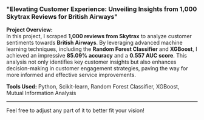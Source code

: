 ### **"Elevating Customer Experience: Unveiling Insights from 1,000 Skytrax Reviews for British Airways"**

**Project Overview:**  
In this project, I scraped **1,000 reviews from Skytrax** to analyze customer sentiments towards **British Airways**. By leveraging advanced machine learning techniques, including the **Random Forest Classifier** and **XGBoost**, I achieved an impressive **85.09% accuracy** and a **0.557 AUC score**. This analysis not only identifies key customer insights but also enhances decision-making in customer engagement strategies, paving the way for more informed and effective service improvements.

**Tools Used:** Python, Scikit-learn, Random Forest Classifier, XGBoost, Mutual Information Analysis

---

Feel free to adjust any part of it to better fit your vision!
